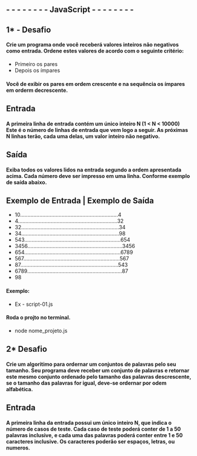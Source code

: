 ## - - - - - - - - JavaScript - - - - - - - - 
## 1* - Desafio
#### Crie um programa onde você receberá valores inteiros não negativos como entrada. Ordene estes valores de acordo com o seguinte critério:
- Primeiro os pares
- Depois os ímpares

#### Você de exibir os pares em ordem crescente e na sequência os ímpares em orderm decrescente.

## Entrada
#### A primeira linha de entrada contém um único inteiro N (1 < N < 10000) Este é o número de linhas de entrada que vem logo a seguir. As próximas N linhas terão, cada uma delas, um valor inteiro não negativo.

## Saída
#### Exiba todos os valores lidos na entrada segundo a ordem apresentada acima. Cada número deve ser impresso em uma linha. Conforme exemplo de saída abaixo.

## Exemplo de Entrada | Exemplo de Saída
- 10..................................................................4
- 4...................................................................32   
- 32..................................................................34 
- 34..................................................................98
- 543.................................................................654
- 3456................................................................3456
- 654.................................................................6789
- 567.................................................................567
- 87..................................................................543
- 6789................................................................87
- 98

#### Exemplo:
- Ex - script-01.js

#### Roda o projto no terminal.
- node nome_projeto.js


## 2* Desafio

#### Crie um algoritimo para ordernar um conjuntos de palavras pelo seu tamanho. Seu programa deve receber um conjunto de palavras e retornar este mesmo conjunto ordenado pelo tamanho das palavras descrescente, se o tamanho das palavras for igual, deve-se ordernar por odem alfabética.

## Entrada

#### A primeira linha da entrada possui um único inteiro N, que indica o número de casos de teste. Cada caso de teste poderá conter de 1 a 50 palavras inclusive, e cada uma das palavras poderá conter entre 1 e 50 caracteres inclusive. Os caracteres poderão ser espaços, letras, ou numeros.























